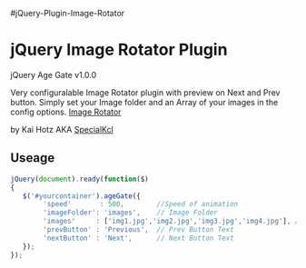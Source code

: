 #jQuery-Plugin-Image-Rotator

# jQuery Image Rotator Plugin

 jQuery Age Gate v1.0.0

Very configuralable Image Rotator plugin with preview on Next and Prev button.
Simply set your Image folder and an Array of your images in the config options. 
[Image Rotator](https://github.com/SpecialKcl/jQuery-Image-Rotator-Plugin)

by Kai Hotz AKA [SpecialKcl](https://github.com/SpecialKcl) 

## Useage

```javascript
jQuery(document).ready(function($)
{
   $('#yourcontainer').ageGate({
    	'speed'       : 500, 		//Speed of animation
        'imageFolder': 'images', 	// Image Folder
        'images'     : ['img1.jpg','img2.jpg','img3.jpg','img4.jpg'], // Array of Images
        'prevButton' : 'Previous', 	// Prev Button Text
        'nextButton' : 'Next',		// Next Button Text
   });
});
```